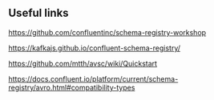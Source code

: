Useful links
---

https://github.com/confluentinc/schema-registry-workshop

https://kafkajs.github.io/confluent-schema-registry/

https://github.com/mtth/avsc/wiki/Quickstart

https://docs.confluent.io/platform/current/schema-registry/avro.html#compatibility-types